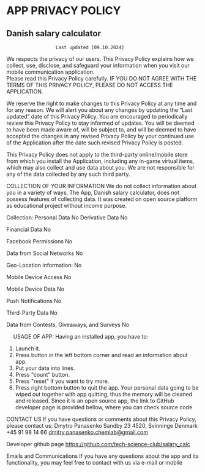 # APP PRIVACY POLICY

## Danish salary calculator

                      Last updated [09.10.2024]

 We respects the privacy of our users. This Privacy Policy explains how we collect, use, 
disclose, and safeguard your information when you visit our mobile communication application.  
Please read this Privacy Policy carefully. IF YOU DO NOT AGREE WITH THE TERMS OF 
THIS PRIVACY POLICY, PLEASE DO NOT ACCESS THE APPLICATION.

We reserve the right to make changes to this Privacy Policy at any time and for any reason.  We 
will alert you about any changes by updating the “Last updated” date of this Privacy Policy.  You 
are encouraged to periodically review this Privacy Policy to stay informed of updates. You will 
be deemed to have been made aware of, will be subject to, and will be deemed to have 
accepted the changes in any revised Privacy Policy by your continued use of the Application 
after the date such revised Privacy Policy is posted.   

This Privacy Policy does not apply to the third-party online/mobile store from which you install 
the Application, including any in-game virtual items, which may also collect and use data about 
you.  We are not responsible for any of the data collected by any such third party. 

COLLECTION OF YOUR INFORMATION
We do not collect information about you in a variety of ways. The App, Danish salary calculator, 
does not possess features of collecting data. It was created on open source platform as 
educational project without income purpose.
 
Collection: 
Personal Data 
No
Derivative Data 
No
 

Financial Data 
No

Facebook Permissions 
No

Data from Social Networks
No

Geo-Location information: 
No

Mobile Device Access 
No

Mobile Device Data 
No

Push Notifications 
No

Third-Party Data 
No

Data from Contests, Giveaways, and Surveys 
No



 
USAGE OF APP:
Having an installed app, you have to:

1.   Launch it.
2.   Press button in the left bottom corner and read an information about app. 
3.   Put your data into lines.
4.   Press "count" button.
5.   Press "reset" if you want to try more.
6.   Press right bottom button to quit the app.
Your personal data going to be wiped out together with app quitting, thus the memory will be cleaned and released.
Since it is an open source app, the link to GitHub developer page is provided bellow, where you can check source code





CONTACT US 
If you have questions or comments about this Privacy Policy, please contact us: 
Dmytro Panasenko
Sandby 23
4520, Svinninge
Denmark
+45 91 98 14 66 
dmitry.panasenko.chemlab@gmail.com

Developer github page
https://github.com/tech-science-club/salary_calc


Emails and Communications
If you have any questions about the app and its functionality, you may feel free to contact with us 
via e-mail or mobile


